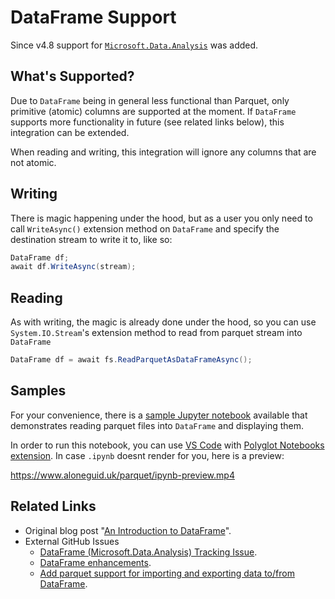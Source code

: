 # DataFrame Support

Since v4.8 support for [`Microsoft.Data.Analysis`](https://www.nuget.org/packages/Microsoft.Data.Analysis) was added. 

## What's Supported?

Due to `DataFrame` being in general less functional than Parquet, only primitive (atomic) columns are supported at the moment. If `DataFrame` supports more functionality in future (see related links below), this integration can be extended. 

When reading and writing, this integration will ignore any columns that are not atomic.

## Writing

There is magic happening under the hood, but as a user you only need to call `WriteAsync()` extension method on `DataFrame` and specify the destination stream to write it to, like so:

```csharp
DataFrame df;
await df.WriteAsync(stream);
```

## Reading

As with writing, the magic is already done under the hood, so you can use `System.IO.Stream`'s extension method to read from parquet stream into `DataFrame`

```csharp
DataFrame df = await fs.ReadParquetAsDataFrameAsync();
```

## Samples

For your convenience, there is a [sample Jupyter notebook](../notebooks/read_dataframe.ipynb) available that demonstrates reading parquet files into `DataFrame` and displaying them. 

In order to run this notebook, you can use [VS Code](https://code.visualstudio.com/) with [Polyglot Notebooks extension](https://marketplace.visualstudio.com/items?itemName=ms-dotnettools.dotnet-interactive-vscode). In case `.ipynb` doesnt render for you, here is a preview:

https://www.aloneguid.uk/parquet/ipynb-preview.mp4

## Related Links

- Original blog post "[An Introduction to DataFrame](https://devblogs.microsoft.com/dotnet/an-introduction-to-dataframe/)".
- External GitHub Issues
  - [DataFrame (Microsoft.Data.Analysis) Tracking Issue](https://github.com/dotnet/machinelearning/issues/6144).
  - [DataFrame enhancements](https://github.com/dotnet/machinelearning/issues/6088).
  - [Add parquet support for importing and exporting data to/from DataFrame](https://github.com/dotnet/machinelearning/issues/5972).